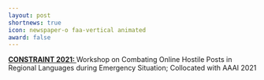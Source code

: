 ```yaml
---
layout: post
shortnews: true
icon: newspaper-o faa-vertical animated
award: false
---
```


<a href="http://lcs2.iiitd.edu.in/CONSTRAINT-2021/"><b>CONSTRAINT 2021: </b></a> Workshop on Combating​ On​line Ho​st​ile Posts in Regional L​anguages dur​ing Emerge​ncy Si​tuation; Collocated with AAAI 2021

